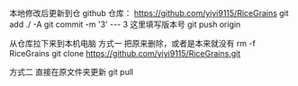 本地修改后更新到仓 github 仓库： https://github.com/yiyi9115/RiceGrains
git add ./ -A
git commit -m '3'    --- 3 这里填写版本号
git push origin


从仓库拉下来到本机电脑
方式一
把原来删除，或者是本来就没有
rm -f RiceGrains
git clone https://github.com/yiyi9115/RiceGrains.git

方式二
直接在原文件夹更新
git pull

